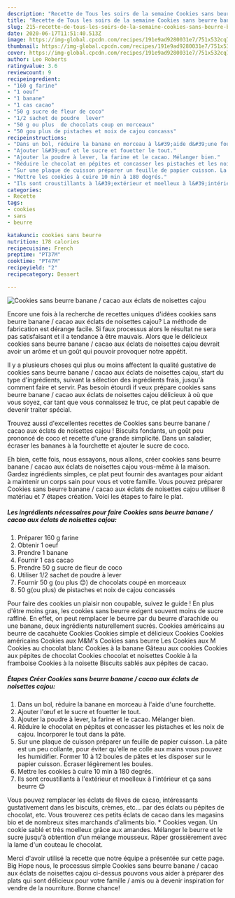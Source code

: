 ```yaml
---
description: "Recette de Tous les soirs de la semaine Cookies sans beurre banane / cacao aux éclats de noisettes cajou"
title: "Recette de Tous les soirs de la semaine Cookies sans beurre banane / cacao aux éclats de noisettes cajou"
slug: 215-recette-de-tous-les-soirs-de-la-semaine-cookies-sans-beurre-banane-cacao-aux-eclats-de-noisettes-cajou
date: 2020-06-17T11:51:40.513Z
image: https://img-global.cpcdn.com/recipes/191e9ad9280031e7/751x532cq70/cookies-sans-beurre-banane-cacao-aux-eclats-de-noisettes-cajou-photo-principale-de-la-recette.jpg
thumbnail: https://img-global.cpcdn.com/recipes/191e9ad9280031e7/751x532cq70/cookies-sans-beurre-banane-cacao-aux-eclats-de-noisettes-cajou-photo-principale-de-la-recette.jpg
cover: https://img-global.cpcdn.com/recipes/191e9ad9280031e7/751x532cq70/cookies-sans-beurre-banane-cacao-aux-eclats-de-noisettes-cajou-photo-principale-de-la-recette.jpg
author: Leo Roberts
ratingvalue: 3.6
reviewcount: 9
recipeingredient:
- "160 g farine"
- "1 oeuf"
- "1 banane"
- "1 cas cacao"
- "50 g sucre de fleur de coco"
- "1/2 sachet de poudre  lever"
- "50 g ou plus  de chocolats coup en morceaux"
- "50 gou plus de pistaches et noix de cajou concasss"
recipeinstructions:
- "Dans un bol, réduire la banane en morceau à l&#39;aide d&#39;une fourchette."
- "Ajouter l&#39;œuf et le sucre et fouetter le tout."
- "Ajouter la poudre à lever, la farine et le cacao. Mélanger bien."
- "Réduire le chocolat en pépites et concasser les pistaches et les noix de cajou. Incorporer le tout dans la pâte."
- "Sur une plaque de cuisson préparer un feuille de papier cuisson. La pâte est un peu collante, pour éviter qu&#39;elle ne colle aux mains vous pouvez les humidifier. Former 10 à 12 boules de pâtes et les disposer sur le papier cuisson. Écraser légèrement les boules."
- "Mettre les cookies à cuire 10 min à 180 degrés."
- "Ils sont croustillants à l&#39;extérieur et moelleux à l&#39;intérieur et ça sans beurre 😊"
categories:
- Recette
tags:
- cookies
- sans
- beurre

katakunci: cookies sans beurre 
nutrition: 178 calories
recipecuisine: French
preptime: "PT37M"
cooktime: "PT47M"
recipeyield: "2"
recipecategory: Dessert

---
```



![Cookies sans beurre banane / cacao aux éclats de noisettes cajou](https://img-global.cpcdn.com/recipes/191e9ad9280031e7/751x532cq70/cookies-sans-beurre-banane-cacao-aux-eclats-de-noisettes-cajou-photo-principale-de-la-recette.jpg)

Encore une fois à la recherche de recettes uniques d'idées cookies sans beurre banane / cacao aux éclats de noisettes cajou? La méthode de fabrication est dérange facile. Si faux processus alors le résultat ne sera pas satisfaisant et il a tendance à être mauvais. Alors que le délicieux cookies sans beurre banane / cacao aux éclats de noisettes cajou devrait avoir un arôme et un goût qui pouvoir provoquer notre appétit.

Il y a plusieurs choses qui plus ou moins affectent la qualité gustative de cookies sans beurre banane / cacao aux éclats de noisettes cajou, start du type d'ingrédients, suivant la sélection des ingrédients frais, jusqu'à comment faire et servir. Pas besoin étourdi if veux prépare cookies sans beurre banane / cacao aux éclats de noisettes cajou délicieux à où que vous soyez, car tant que vous connaissez le truc, ce plat peut capable de devenir traiter spécial.

Trouvez aussi d&#39;excellentes recettes de Cookies sans beurre banane / cacao aux éclats de noisettes cajou ! Biscuits fondants, un goût peu prononcé de coco et recette d&#39;une grande simplicité. Dans un saladier, écraser les bananes à la fourchette et ajouter le sucre de coco.


Eh bien, cette fois, nous essayons, nous allons, créer cookies sans beurre banane / cacao aux éclats de noisettes cajou vous-même à la maison. Gardez ingrédients simples, ce plat peut fournir des avantages pour aidant à maintenir un corps sain pour vous et votre famille. Vous pouvez préparer Cookies sans beurre banane / cacao aux éclats de noisettes cajou utiliser 8 matériau et 7 étapes création. Voici les étapes to faire le plat.

<!--inarticleads1-->

##### Les ingrédients nécessaires pour faire Cookies sans beurre banane / cacao aux éclats de noisettes cajou:

1. Préparer 160 g farine
1. Obtenir 1 oeuf
1. Prendre 1 banane
1. Fournir 1 cas cacao
1. Prendre 50 g sucre de fleur de coco
1. Utiliser 1/2 sachet de poudre à lever
1. Fournir 50 g (ou plus 😊) de chocolats coupé en morceaux
1.  50 g(ou plus) de pistaches et noix de cajou concassés


Pour faire des cookies un plaisir non coupable, suivez le guide ! En plus d&#39;être moins gras, les cookies sans beurre exigent souvent moins de sucre raffiné. En effet, on peut remplacer le beurre par du beurre d&#39;arachide ou une banane, deux ingrédients naturellement sucrés. Cookies américains au beurre de cacahuète Cookies Cookies simple et délicieux Cookies Cookies américains Cookies aux M&amp;M&#39;s Cookies sans beurre Les Cookies aux M Cookies au chocolat blanc Cookies à la banane Gâteau aux cookies Cookies aux pépites de chocolat Cookies chocolat et noisettes Cookie à la framboise Cookies à la noisette Biscuits sablés aux pépites de cacao. 

<!--inarticleads2-->

##### Étapes Créer Cookies sans beurre banane / cacao aux éclats de noisettes cajou:

1. Dans un bol, réduire la banane en morceau à l&#39;aide d&#39;une fourchette.
1. Ajouter l&#39;œuf et le sucre et fouetter le tout.
1. Ajouter la poudre à lever, la farine et le cacao. Mélanger bien.
1. Réduire le chocolat en pépites et concasser les pistaches et les noix de cajou. Incorporer le tout dans la pâte.
1. Sur une plaque de cuisson préparer un feuille de papier cuisson. La pâte est un peu collante, pour éviter qu&#39;elle ne colle aux mains vous pouvez les humidifier. Former 10 à 12 boules de pâtes et les disposer sur le papier cuisson. Écraser légèrement les boules.
1. Mettre les cookies à cuire 10 min à 180 degrés.
1. Ils sont croustillants à l&#39;extérieur et moelleux à l&#39;intérieur et ça sans beurre 😊


Vous pouvez remplacer les éclats de fèves de cacao, intéressants gustativement dans les biscuits, crèmes, etc… par des éclats ou pépites de chocolat, etc. Vous trouverez ces petits éclats de cacao dans les magasins bio et de nombreux sites marchands d&#39;aliments bio. * Cookies vegan. Un cookie sablé et très moelleux grâce aux amandes. Mélanger le beurre et le sucre jusqu&#39;à obtention d&#39;un mélange mousseux. Râper grossièrement avec la lame d&#39;un couteau le chocolat. 


Merci d'avoir utilisé la recette que notre équipe a présentée sur cette page. Big Hope nous, le processus simple Cookies sans beurre banane / cacao aux éclats de noisettes cajou ci-dessus pouvons vous aider à préparer des plats qui sont délicieux pour votre famille / amis ou à devenir inspiration for vendre de la nourriture. Bonne chance!
